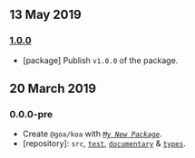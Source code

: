 ## 13 May 2019

### [1.0.0](https://github.com/demimonde/exif/compare/v0.0.0...v1.0.0)

- [package] Publish `v1.0.0` of the package.

## 20 March 2019

### 0.0.0-pre

- Create `@goa/koa` with _[`My New Package`](https://mnpjs.org)_.
- [repository]: `src`, [`test`](https://contexttesting.com), [`documentary`](https://readme.page) & [`types`](https://typedef.page).